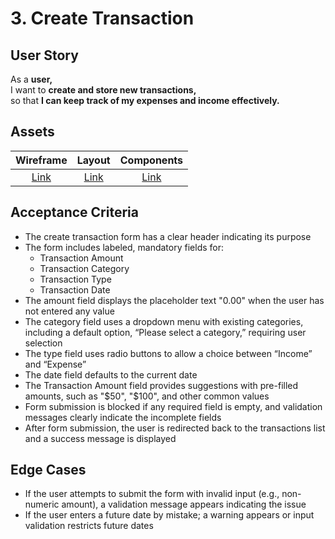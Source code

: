 # 3. Create Transaction

## User Story

As a **user,**\
I want to **create and store new transactions,**\
so that **I can keep track of my expenses and income effectively.**

## Assets

| Wireframe               | Layout               | Components               |
| :---------------------: | :------------------: | :----------------------: |
| [Link](./wireframe.png) | [Link](./layout.png) | [Link](./components.png) |

## Acceptance Criteria

-   The create transaction form has a clear header indicating its purpose
-   The form includes labeled, mandatory fields for:
    -   Transaction Amount
    -   Transaction Category
    -   Transaction Type
    -   Transaction Date
-   The amount field displays the placeholder text "0.00" when the user has not entered any value
-   The category field uses a dropdown menu with existing categories, including a default option, “Please select a category,” requiring user selection
-   The type field uses radio buttons to allow a choice between “Income” and “Expense”
-   The date field defaults to the current date
-   The Transaction Amount field provides suggestions with pre-filled amounts, such as "$50", "$100", and other common values
-   Form submission is blocked if any required field is empty, and validation messages clearly indicate the incomplete fields
-   After form submission, the user is redirected back to the transactions list and a success message is displayed

## Edge Cases

-   If the user attempts to submit the form with invalid input (e.g., non-numeric amount), a validation message appears indicating the issue
-   If the user enters a future date by mistake; a warning appears or input validation restricts future dates
